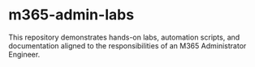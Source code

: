 # m365-admin-labs
This repository demonstrates hands-on labs, automation scripts, and documentation aligned to the responsibilities of an M365 Administrator Engineer.
